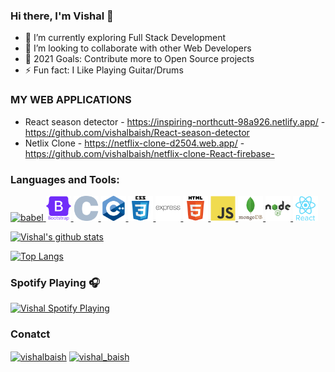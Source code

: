 ### Hi there,  I'm Vishal 👋

  - 🌱 I’m currently exploring Full Stack Development
  - 👯 I’m looking to collaborate with other Web Developers
  - 🥅 2021 Goals: Contribute more to Open Source projects
  - ⚡ Fun fact: I Like Playing Guitar/Drums
  
### MY WEB APPLICATIONS

  - React season detector - https://inspiring-northcutt-98a926.netlify.app/ - https://github.com/vishalbaish/React-season-detector
  - Netlix Clone - https://netflix-clone-d2504.web.app/ - https://github.com/vishalbaish/netflix-clone-React-firebase-

<h3 align="left">Languages and Tools:</h3>
<p align="left"> <a href="https://babeljs.io/" target="_blank"> <img src="https://www.vectorlogo.zone/logos/babeljs/babeljs-icon.svg" alt="babel" width="40" height="40"/> </a> <a href="https://getbootstrap.com" target="_blank"> <img src="https://raw.githubusercontent.com/devicons/devicon/master/icons/bootstrap/bootstrap-plain-wordmark.svg" alt="bootstrap" width="40" height="40"/> </a> <a href="https://www.cprogramming.com/" target="_blank"> <img src="https://raw.githubusercontent.com/devicons/devicon/master/icons/c/c-original.svg" alt="c" width="40" height="40"/> </a> <a href="https://www.w3schools.com/cpp/" target="_blank"> <img src="https://raw.githubusercontent.com/devicons/devicon/master/icons/cplusplus/cplusplus-original.svg" alt="cplusplus" width="40" height="40"/> </a> <a href="https://www.w3schools.com/css/" target="_blank"> <img src="https://raw.githubusercontent.com/devicons/devicon/master/icons/css3/css3-original-wordmark.svg" alt="css3" width="40" height="40"/> </a> <a href="https://expressjs.com" target="_blank"> <img src="https://raw.githubusercontent.com/devicons/devicon/master/icons/express/express-original-wordmark.svg" alt="express" width="40" height="40"/> </a> <a href="https://www.w3.org/html/" target="_blank"> <img src="https://raw.githubusercontent.com/devicons/devicon/master/icons/html5/html5-original-wordmark.svg" alt="html5" width="40" height="40"/> </a> <a href="https://developer.mozilla.org/en-US/docs/Web/JavaScript" target="_blank"> <img src="https://raw.githubusercontent.com/devicons/devicon/master/icons/javascript/javascript-original.svg" alt="javascript" width="40" height="40"/> </a> <a href="https://www.mongodb.com/" target="_blank"> <img src="https://raw.githubusercontent.com/devicons/devicon/master/icons/mongodb/mongodb-original-wordmark.svg" alt="mongodb" width="40" height="40"/> </a> <a href="https://nodejs.org" target="_blank"> <img src="https://raw.githubusercontent.com/devicons/devicon/master/icons/nodejs/nodejs-original-wordmark.svg" alt="nodejs" width="40" height="40"/> </a> <a href="https://reactjs.org/" target="_blank"> <img src="https://raw.githubusercontent.com/devicons/devicon/master/icons/react/react-original-wordmark.svg" alt="react" width="40" height="40"/> </a> </p>


 [![Vishal's github stats](https://github-readme-stats-seven-amber.vercel.app/api?username=vishalbaish&theme=synthwave)](https://github.com/vishalbaish/github-readme-stats)
 
[![Top Langs](https://github-readme-stats.vercel.app/api/top-langs/?username=vishalbaish&layout=compact)](https://github.com/vishalbaish/github-readme-stats)


### Spotify Playing 🎧
[<img src="https://novatorem-ten-phi.vercel.app/api/spotify-playing" alt="Vishal Spotify Playing" width="350" />](https://open.spotify.com/user/6q6nanjj0n2gltrv6oberdrtt)


### Conatct
<a href="https://twitter.com/vishalbaish" target="blank"><img align="center" src="https://cdn.jsdelivr.net/npm/simple-icons@3.0.1/icons/twitter.svg" alt="vishalbaish" height="30" width="30" /></a>
<a href="https://instagram.com/vishal_baish" target="blank"><img align="center" src="https://cdn.jsdelivr.net/npm/simple-icons@3.0.1/icons/instagram.svg" alt="vishal_baish" height="30" width="30" /></a>
</p>
  
<!--
**vishalbaish/vishalbaish** is a ✨ _special_ ✨ repository because its `README.md` (this file) appears on your GitHub profile.

Here are some ideas to get you started:

- 🔭 I’m currently working on ...
- 🌱 I’m currently learning ...
- 👯 I’m looking to collaborate on ...
- 🤔 I’m looking for help with ...
- 💬 Ask me about ...
- 📫 How to reach me: ...
- 😄 Pronouns: ...
- ⚡ Fun fact: ...
-->
